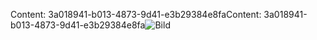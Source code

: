 <span data-ttu-id="690be-101">Content: 3a018941-b013-4873-9d41-e3b29384e8fa</span><span class="sxs-lookup"><span data-stu-id="690be-101">Content: 3a018941-b013-4873-9d41-e3b29384e8fa</span></span>![Bild](143d3cb8-dc6e-49ac-b9ac-c3149ffb9f67.png)
